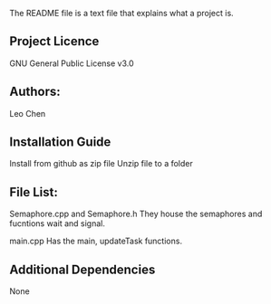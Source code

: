 The README file is a text file that explains what a project is.

## Project Licence
GNU General Public License v3.0

## Authors:
Leo Chen

## Installation Guide
Install from github as zip file
Unzip file to a folder

## File List:
Semaphore.cpp and Semaphore.h
	They house the semaphores and fucntions wait and signal.
	
main.cpp
	Has the main, updateTask functions.
	

## Additional Dependencies
None
